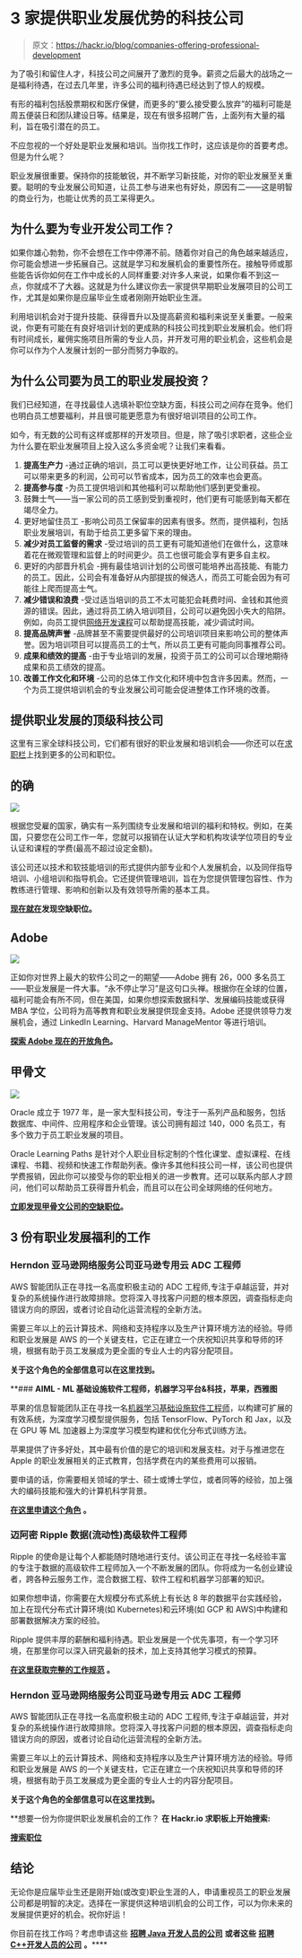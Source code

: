 # 3 家提供职业发展优势的科技公司

> 原文：<https://hackr.io/blog/companies-offering-professional-development>

为了吸引和留住人才，科技公司之间展开了激烈的竞争。薪资之后最大的战场之一是福利待遇，在过去几年里，许多公司的福利待遇已经达到了惊人的规模。

有形的福利包括股票期权和医疗保健，而更多的“要么接受要么放弃”的福利可能是周五便装日和团队建设日等。结果是，现在有很多招聘广告，上面列有大量的福利，旨在吸引潜在的员工。

不应忽视的一个好处是职业发展和培训。当你找工作时，这应该是你的首要考虑。但是为什么呢？

职业发展很重要。保持你的技能敏锐，并不断学习新技能，对你的职业发展至关重要。聪明的专业发展公司知道，让员工参与进来也有好处，原因有二——这是明智的商业行为，也能让优秀的员工呆得更久。

## **为什么要为专业开发公司工作？**

如果你雄心勃勃，你不会想在工作中停滞不前。随着你对自己的角色越来越适应，你可能会想进一步拓展自己。这就是学习和发展机会的重要性所在。接触导师或那些能告诉你如何在工作中成长的人同样重要:对许多人来说，如果你看不到这一点，你就成不了大器。这就是为什么建议你去一家提供早期职业发展项目的公司工作，尤其是如果你是应届毕业生或者刚刚开始职业生涯。

利用培训机会对于提升技能、获得晋升以及提高薪资和福利来说至关重要。一般来说，你更有可能在有良好培训计划的更成熟的科技公司找到职业发展机会。他们将有时间成长，雇佣实施项目所需的专业人员，并开发可用的职业机会，这些机会是你可以作为个人发展计划的一部分而努力争取的。

## **为什么公司要为员工的职业发展投资？**

我们已经知道，在寻找最佳人选填补职位空缺方面，科技公司之间存在竞争。他们也明白员工想要福利，并且很可能更愿意为有很好培训项目的公司工作。

如今，有无数的公司有这样或那样的开发项目。但是，除了吸引求职者，这些企业为什么要在职业发展项目上投入这么多资金呢？让我们来看看。

1.  **提高生产力** -通过正确的培训，员工可以更快更好地工作，让公司获益。员工可以带来更多的利润，公司可以节省成本，因为员工的效率也会更高。
2.  **提高参与度** -为员工提供培训和其他福利可以帮助他们感到更受重视。
3.  鼓舞士气——当一家公司的员工感到受到重视时，他们更有可能感到每天都在竭尽全力。
4.  更好地留住员工 -影响公司员工保留率的因素有很多。然而，提供福利，包括职业发展培训，有助于给员工更多留下来的理由。
5.  **减少对员工监督的需求** -受过培训的员工更有可能知道他们在做什么，这意味着花在微观管理和监督上的时间更少。员工也很可能会享有更多自主权。
6.  更好的内部晋升机会 -拥有最佳培训计划的公司很可能培养出高技能、有能力的员工。因此，公司会有准备好从内部提拔的候选人，而员工可能会因为有可能往上爬而提高士气。
7.  **减少错误和浪费** -受过适当培训的员工不太可能犯会耗费时间、金钱和其他资源的错误。因此，通过将员工纳入培训项目，公司可以避免因小失大的陷阱。例如，向员工提供[网络开发课程](https://hackr.io/blog/best-web-development-courses)可以帮助提高技能，减少调试时间。
8.  **提高品牌声誉** -品牌甚至不需要提供最好的公司培训项目来影响公司的整体声誉。因为培训项目可以提高员工的士气，所以员工更有可能向同事推荐公司。
9.  **成果和绩效的提高** -由于专业培训的发展，投资于员工的公司可以合理地期待成果和员工绩效的提高。
10.  **改善工作文化和环境** -公司的总体工作文化和环境中包含许多因素。然而，一个为员工提供培训机会的专业发展公司可能会促进整体工作环境的改善。

## **提供职业发展的顶级科技公司**

这里有三家全球科技公司，它们都有很好的职业发展和培训机会——你还可以在[求职栏](https://jobs.hackr.io/)上找到更多的公司和职位。

## **的确**

![](img/4704f249b1ded85bfa881e54c493950a.png)

根据您受雇的国家，确实有一系列围绕专业发展和培训的福利和特权。例如，在美国，只要您在公司工作一年，您就可以报销在认证大学和机构攻读学位项目的专业认证和课程的学费(最高不超过设定金额)。

该公司还以技术和软技能培训的形式提供内部专业和个人发展机会，以及同伴指导培训、小组培训和指导机会。它还提供管理培训，旨在为您提供管理包容性、作为教练进行管理、影响和创新以及有效领导所需的基本工具。

**[现在就在](https://jobs.hackr.io/company/indeed-2)发现空缺职位。**

## **Adobe**

![](img/25c0aeec398cde86d54a4a93e094ab06.png)

正如你对世界上最大的软件公司之一的期望——Adobe 拥有 26，000 多名员工——职业发展是一件大事。“永不停止学习”是这句口头禅。根据你在全球的位置，福利可能会有所不同，但在美国，如果你想探索数据科学、发展编码技能或获得 MBA 学位，公司将为高等教育和职业发展提供现金支持。Adobe 还提供领导力发展机会，通过 LinkedIn Learning、Harvard ManageMentor 等进行培训。

**[探索 Adobe 现在的开放角色](https://jobs.hackr.io/company/adobe-1)。**

## **甲骨文**

![](img/3ee00673b0243a9cef532ecec3c6a4d1.png)

Oracle 成立于 1977 年，是一家大型科技公司，专注于一系列产品和服务，包括数据库、中间件、应用程序和企业管理。该公司拥有超过 140，000 名员工，有多个致力于员工职业发展的项目。

Oracle Learning Paths 是针对个人职业目标定制的个性化课堂、虚拟课程、在线课程、书籍、视频和快速工作帮助列表。像许多其他科技公司一样，该公司也提供学费报销，因此你可以接受与你的职业相关的进一步教育。还可以联系内部人才顾问，他们可以帮助员工获得晋升机会，而且可以在公司全球网络的任何地方。

**[立即发现甲骨文公司的空缺职位](https://jobs.hackr.io/company/oracle-2)。**

## **3 份有职业发展福利的工作**

### **Herndon 亚马逊网络服务公司亚马逊专用云 ADC 工程师**

AWS 智能团队正在寻找一名高度积极主动的 ADC 工程师,专注于卓越运营，并对复杂的系统操作进行故障排除。您将深入寻找客户问题的根本原因，调查指标走向错误方向的原因，或者讨论自动化运营流程的全新方法。

需要三年以上的云计算技术、网络和支持程序以及生产计算环境方法的经验。导师和职业发展是 AWS 的一个关键支柱，它正在建立一个庆祝知识共享和导师的环境，根据有助于员工发展成为更全面的专业人士的内容分配项目。

[](https://jobs.hackr.io/job/adc-engineer-amazon-dedicated-cloud-56-at-amazon-web-services-inc-1?source=article)****关于这个角色的全部信息可以在这里找到。****

 **### **AIML - ML 基础设施软件工程师，机器学习平台&科技，苹果，西雅图**

苹果的信息智能团队正在寻找一名[机器学习基础设施软件工程师](https://jobs.hackr.io/job/aiml-ml-infrastructure-software-engineer-machine-learning-platform-technologies-2-at-apple-2?source=article)，以构建可扩展的有效系统，为深度学习模型提供服务，包括 TensorFlow、PyTorch 和 Jax，以及在 GPU 等 ML 加速器上为深度学习模型构建和优化分布式训练方法。

苹果提供了许多好处，其中最有价值的是它的培训和发展支柱。对于与推进您在 Apple 的职业发展相关的正式教育，包括学费在内的某些费用可以报销。

要申请的话，你需要相关领域的学士、硕士或博士学位，或者同等的经验，加上强大的编码技能和强大的计算机科学背景。

[**在这里申请这个角色**](https://jobs.hackr.io/job/aiml-ml-infrastructure-software-engineer-machine-learning-platform-technologies-2-at-apple-2?source=article) **。**

### **迈阿密 Ripple 数据(流动性)高级软件工程师**

Ripple 的使命是让每个人都能随时随地进行支付。该公司正在寻找一名经验丰富的专注于数据的高级软件工程师加入一个不断发展的团队。你将成为一名创业建设者，跨各种云服务工作，混合数据工程、软件工程和机器学习部署的知识。

如果你想申请，你需要在大规模分布式系统上有长达 8 年的数据平台实践经验，加上在现代分布式计算环境(如 Kubernetes)和云环境(如 GCP 和 AWS)中构建和部署数据解决方案的经验。

Ripple 提供丰厚的薪酬和福利待遇。职业发展是一个优先事项，有一个学习环境，在那里你可以深入研究最新的技术，加上支持其他学习模式的预算。

[**在这里获取完整的工作规范**](https://jobs.hackr.io/job/senior-software-engineer-data-liquidity-2-at-ripple-2?source=article) **。**

### **Herndon 亚马逊网络服务公司亚马逊专用云 ADC 工程师**

AWS 智能团队正在寻找一名高度积极主动的 ADC 工程师,专注于卓越运营，并对复杂的系统操作进行故障排除。您将深入寻找客户问题的根本原因，调查指标走向错误方向的原因，或者讨论自动化运营流程的全新方法。

需要三年以上的云计算技术、网络和支持程序以及生产计算环境方法的经验。导师和职业发展是 AWS 的一个关键支柱，它正在建立一个庆祝知识共享和导师的环境，根据有助于员工发展成为更全面的专业人士的内容分配项目。

[](https://jobs.hackr.io/job/adc-engineer-amazon-dedicated-cloud-56-at-amazon-web-services-inc-1?source=article)****关于这个角色的全部信息可以在这里找到。****

 **想要一份为你提供职业发展机会的工作？ **在 Hackr.io 求职板上开始搜索:**

**[搜索职位](https://jobs.hackr.io/)**

## **结论**

无论你是应届毕业生还是刚开始(或改变)职业生涯的人，申请重视员工的职业发展公司都是明智的决定。选择在一家提供这种培训机会的公司工作，可以为你未来的发展提供更好的机会。祝你好运！

你目前在找工作吗？考虑申请这些 [**招聘 Java 开发人员的公司**](https://hackr.io/blog/companies-hiring-java-developers-right-now) **或者这些** [**招聘 C++开发人员的公司**](https://hackr.io/blog/top-tech-companies-hiring-c-plus-plus-devs) **。******